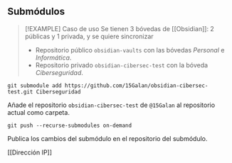## Submódulos
> [!EXAMPLE] Caso de uso
> Se tienen 3 bóvedas de [[Obsidian]]: 2 públicas y 1 privada, y se quiere sincronizar
> - Repositorio público `obsidian-vaults` con las bóvedas *Personal* e *Informática*.
> - Repositorio privado `obsidian-cibersec-test` con la bóveda *Ciberseguridad*.

```shell
git submodule add https://github.com/15Galan/obsidian-cibersec-test.git Ciberseguridad
```
Añade el repositorio `obsidian-cibersec-test` de `@15Galan` al repositorio actual como carpeta.

```shell
git push --recurse-submodules on-demand
```
Publica los cambios del submódulo en el repositorio del submódulo.

[[Dirección IP]]
